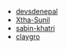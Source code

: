 - [devsdenepal](https://github.com/devsdenepal)
- [Xtha-Sunil](https://github.com/Xtha-Sunil)
- [sabin-khatri](https://github.com/sabin-khatri)
- [claygro](https://github.com/claygro)
